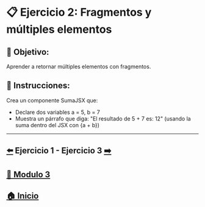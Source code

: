 # 📋 Ejercicio 2: Fragmentos y múltiples elementos

## 🎯 Objetivo:
Aprender a retornar múltiples elementos con fragmentos.

## 📝 Instrucciones:
Crea un componente SumaJSX que:
* Declare dos variables a = 5, b = 7
* Muestra un párrafo que diga:
"El resultado de 5 + 7 es: 12"
(usando la suma dentro del JSX con {a + b})

---

##  [⬅️](../Ejercicios/Ejercicio_1.md) Ejercicio 1 - Ejercicio 3 [➡️](./Ejercicio_3.md)

## [📄 Modulo 3](../Modulo_3.md) 

## [🏠 Inicio](../../README.md)
